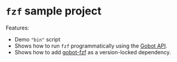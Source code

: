 # `fzf` sample project

Features:

- Demo `"bin"` script
- Shows how to run `fzf` programmatically using the [Gobot API](https://github.com/benallfree/gobot/tree/v1.0.0-alpha.35/docs/readme.md).
- Shows how to add [gobot-fzf](https://www.npmjs.com/package/gobot-fzf) as a version-locked dependency.
